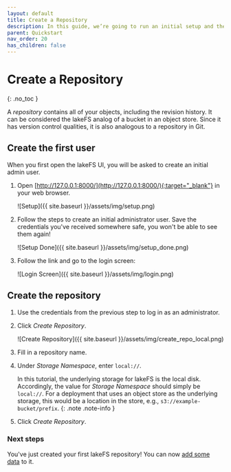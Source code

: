 ```yaml
---
layout: default
title: Create a Repository
description: In this guide, we’re going to run an initial setup and then create a new repository using lakeFS.
parent: Quickstart
nav_order: 20
has_children: false
---
```


# Create a Repository
{: .no_toc }

A _repository_ contains all of your objects, including the revision history.
It can be considered the lakeFS analog of a bucket in an object store. Since it has version control qualities, it is also analogous to a repository in Git.

## Create the first user

When you first open the lakeFS UI, you will be asked to create an initial admin user.

1. Open [http://127.0.0.1:8000/](http://127.0.0.1:8000/){:target="_blank"} in your web browser.

   ![Setup]({{ site.baseurl }}/assets/img/setup.png)

1. Follow the steps to create an initial administrator user. Save the credentials you've received somewhere safe, you won't be able to see them again!

   ![Setup Done]({{ site.baseurl }}/assets/img/setup_done.png)

1. Follow the link and go to the login screen:

   ![Login Screen]({{ site.baseurl }}/assets/img/login.png)

## Create the repository 

1. Use the credentials from the previous step to log in as an administrator.

1. Click _Create Repository_.
    
   ![Create Repository]({{ site.baseurl }}/assets/img/create_repo_local.png)

1. Fill in a repository name.

1. Under _Storage Namespace_, enter `local://`.
 
   In this tutorial, the underlying storage for lakeFS is the local disk. Accordingly, the value for _Storage Namespace_ should simply be `local://`.
   For a deployment that uses an object store as the underlying storage, this would be a location in the store, e.g., `s3://example-bucket/prefix`.
   {: .note .note-info }

1. Click _Create Repository_.

### Next steps

You've just created your first lakeFS repository! You can now [add some data](add_data.md) to it.
